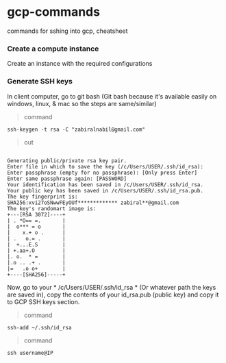 # gcp-commands
commands for sshing into gcp, cheatsheet

### Create a compute instance

Create an instance with the required configurations

### Generate SSH keys

In client computer, go to git bash (Git bash because it's available easily on windows, linux, & mac so the steps are same/similar)

> command

`ssh-keygen -t rsa -C "zabiralnabil@gmail.com"`

> out

```

Generating public/private rsa key pair.
Enter file in which to save the key (/c/Users/USER/.ssh/id_rsa):
Enter passphrase (empty for no passphrase): [Only press Enter]
Enter same passphrase again: [PASSWORD]
Your identification has been saved in /c/Users/USER/.ssh/id_rsa.
Your public key has been saved in /c/Users/USER/.ssh/id_rsa.pub.
The key fingerprint is:
SHA256:xvi27oSNwwFEyOUf************* zabiral**@gmail.com
The key's randomart image is:
+---[RSA 3072]----+
| . *O== =.       |
|  o*** = o       |
|    x.+ o .      |
| .   o.= .       |
|  +...E.S        |
| +.aa+.O         |
|. o.  * =        |
|.o .. .+ .       |
|=   .o o+        |
+----[SHA256]-----+

```

Now, go to your * /c/Users/USER/.ssh/id_rsa * (Or whatever path the keys are saved in), copy the contents of your id_rsa.pub (public key) and copy it to GCP SSH keys section.

> command

`ssh-add ~/.ssh/id_rsa`

> command

`ssh username@IP`